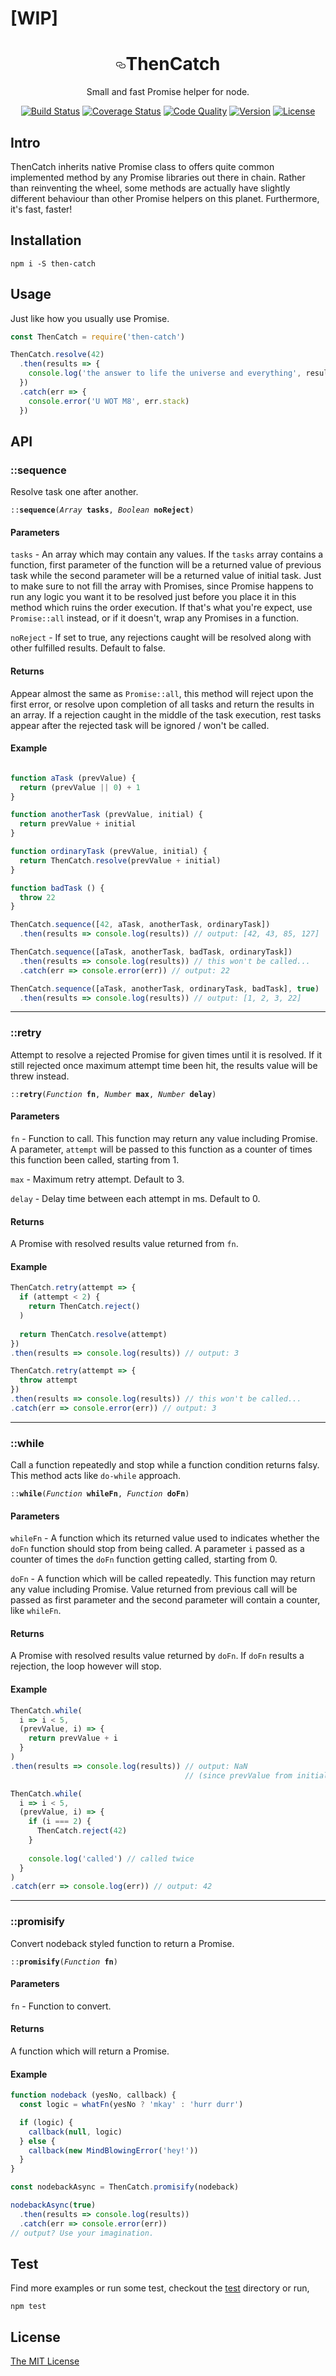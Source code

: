 # [WIP]

<h1 align="center"><a id="user-content-thencatch" class="anchor" href="#thencatch" aria-hidden="true"><svg aria-hidden="true" class="octicon octicon-link" height="16" version="1.1" viewBox="0 0 16 16" width="16"><path d="M4 9h1v1H4c-1.5 0-3-1.69-3-3.5S2.55 3 4 3h4c1.45 0 3 1.69 3 3.5 0 1.41-.91 2.72-2 3.25V8.59c.58-.45 1-1.27 1-2.09C10 5.22 8.98 4 8 4H4c-.98 0-2 1.22-2 2.5S3 9 4 9zm9-3h-1v1h1c1 0 2 1.22 2 2.5S13.98 12 13 12H9c-.98 0-2-1.22-2-2.5 0-.83.42-1.64 1-2.09V6.25c-1.09.53-2 1.84-2 3.25C6 11.31 7.55 13 9 13h4c1.45 0 3-1.69 3-3.5S14.5 6 13 6z"></path></svg></a>ThenCatch</h1>

<p align="center">Small and fast Promise helper for node.</p>

<p align="center">
  <a href="https://circleci.com/gh/chay22/then-catch"><img src="https://img.shields.io/circleci/project/chay22/then-catch.svg" alt="Build Status"></a>
  <a href="https://coveralls.io/github/chay22/then-catch?branch=master"><img src="https://img.shields.io/coveralls/chay22/then-catch/master.svg" alt="Coverage Status"></a>
  <a href="https://codeclimate.com/github/chay22/then-catch"><img src="https://codeclimate.com/github/chay22/then-catch/badges/gpa.svg" alt="Code Quality"></a>
  <a href="https://www.npmjs.com/package/then-catch"><img src="https://img.shields.io/npm/v/then-catch.svg" alt="Version"></a>
  <a href="https://github.com/chay22/then-catch/blob/master/LICENSE"><img src="https://img.shields.io/github/license/chay22/then-catch.svg" alt="License"></a>
</p>

## Intro
ThenCatch inherits native Promise class to offers quite common implemented method by any Promise libraries out there in chain. Rather than reinventing the wheel, some methods are actually have slightly different behaviour than other Promise helpers on this planet. Furthermore, it's fast, faster!

## Installation
```shell
npm i -S then-catch
```

## Usage
Just like how you usually use Promise.

```javascript
const ThenCatch = require('then-catch')

ThenCatch.resolve(42)
  .then(results => {
    console.log('the answer to life the universe and everything', results)
  })
  .catch(err => {
    console.error('U WOT M8', err.stack)
  })
```

## API
### ::sequence
Resolve task one after another.

<pre><code>::<strong>sequence</strong>(<i>Array</i> <strong>tasks</strong>, <i>Boolean</i> <strong>noReject</strong>)</code></pre>

#### Parameters
`tasks` - An array which may contain any values. If the `tasks` array contains a function, first parameter of the function will be a returned value of previous task while the second parameter will be a returned value of initial task. Just to make sure to not fill the array with Promises, since Promise happens to run any logic you want it to be resolved just before you place it in this method which ruins the order execution. If that's what you're expect, use `Promise::all` instead, or if it doesn't, wrap any Promises in a function.

`noReject` - If set to true, any rejections caught will be resolved along with other fulfilled results. Default to false.

#### Returns
Appear almost the same as `Promise::all`, this method will reject upon the first error, or resolve upon completion of all tasks and return the results in an array. If a rejection caught in the middle of the task execution, rest tasks appear after the rejected task will be ignored / won't be called.

#### Example
```javascript

function aTask (prevValue) {
  return (prevValue || 0) + 1
}

function anotherTask (prevValue, initial) {
  return prevValue + initial
}

function ordinaryTask (prevValue, initial) {
  return ThenCatch.resolve(prevValue + initial)
}

function badTask () {
  throw 22
}

ThenCatch.sequence([42, aTask, anotherTask, ordinaryTask])
  .then(results => console.log(results)) // output: [42, 43, 85, 127]

ThenCatch.sequence([aTask, anotherTask, badTask, ordinaryTask])
  .then(results => console.log(results)) // this won't be called...
  .catch(err => console.error(err)) // output: 22

ThenCatch.sequence([aTask, anotherTask, ordinaryTask, badTask], true)
  .then(results => console.log(results)) // output: [1, 2, 3, 22]
```

---

### ::retry
Attempt to resolve a rejected Promise for given times until it is resolved. If it still rejected once maximum attempt time been hit, the results value will be threw instead.

<pre><code>::<strong>retry</strong>(<i>Function</i> <strong>fn</strong>, <i>Number</i> <strong>max</strong>, <i>Number</i> <strong>delay</strong>)</code></pre>

#### Parameters
`fn` - Function to call. This function may return any value including Promise. A parameter, `attempt` will be passed to this function as a counter of times this function been called, starting from 1.

`max` - Maximum retry attempt. Default to 3.

`delay` - Delay time between each attempt in ms. Default to 0.

#### Returns
A Promise with resolved results value returned from `fn`.

#### Example
```javascript
ThenCatch.retry(attempt => {
  if (attempt < 2) {
    return ThenCatch.reject()
  )
  
  return ThenCatch.resolve(attempt)
})
.then(results => console.log(results)) // output: 3

ThenCatch.retry(attempt => {
  throw attempt
})
.then(results => console.log(results)) // this won't be called...
.catch(err => console.error(err)) // output: 3
```

---

### ::while
Call a function repeatedly and stop while a function condition returns falsy. This method acts like `do-while` approach.

<pre><code>::<strong>while</strong>(<i>Function</i> <strong>whileFn</strong>, <i>Function</i> <strong>doFn</strong>)</code></pre>

#### Parameters
`whileFn` - A function which its returned value used to indicates whether the `doFn` function should stop from being called. A parameter `i` passed as a counter of times the `doFn` function getting called, starting from 0.

`doFn` - A function which will be called repeatedly. This function may return any value including Promise. Value returned from previous call will be passed as first parameter and the second parameter will contain a counter, like `whileFn`.

#### Returns
A Promise with resolved results value returned by `doFn`. If `doFn` results a rejection, the loop however will stop.

#### Example
```javascript
ThenCatch.while(
  i => i < 5,
  (prevValue, i) => {
    return prevValue + i
  }
)
.then(results => console.log(results)) // output: NaN
                                       // (since prevValue from initial call is undefined)

ThenCatch.while(
  i => i < 5,
  (prevValue, i) => {
    if (i === 2) {
      ThenCatch.reject(42)
    }
    
    console.log('called') // called twice
  }
)
.catch(err => console.log(err)) // output: 42
```

---

### ::promisify
Convert nodeback styled function to return a Promise.

<pre><code>::<strong>promisify</strong>(<i>Function</i> <strong>fn</strong>)</code></pre>

#### Parameters
`fn` - Function to convert.

#### Returns
A function which will return a Promise.

#### Example
```javascript
function nodeback (yesNo, callback) {
  const logic = whatFn(yesNo ? 'mkay' : 'hurr durr')

  if (logic) {
    callback(null, logic)
  } else {
    callback(new MindBlowingError('hey!'))
  }
}

const nodebackAsync = ThenCatch.promisify(nodeback)

nodebackAsync(true)
  .then(results => console.log(results))
  .catch(err => console.error(err))
// output? Use your imagination.
```

## Test
Find more examples or run some test, checkout the [test](https://github.com/chay22/then-catch/tree/master/test) directory or run,
```shell
npm test
```

## License
[The MIT License](https://github.com/chay22/then-catch/blob/master/LICENSE)
